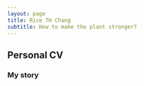 ```yaml
---
layout: page
title: Rice TH Chang
subtitle: How to make the plant stronger?
---
```


## Personal CV

### My story

